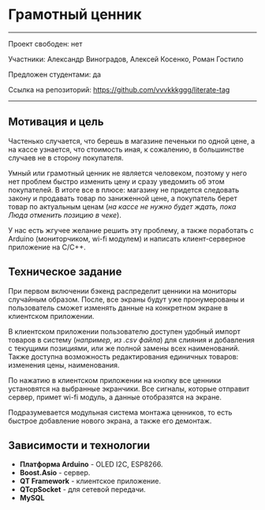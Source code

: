 # Грамотный ценник

---

Проект свободен: нет

Участники: Александр Виноградов, Алексей Косенко, Роман Гостило

Предложен студентами: да

Ссылка на репозиторий: https://github.com/vvvkkkggg/literate-tag

---

## Мотивация и цель

Частенько случается, что берешь в магазине печеньки по одной цене, а на кассе узнается, что стоимость иная, к сожалению, в большинстве случаев не в сторону покупателя. 

Умный или грамотный ценник не является человеком, поэтому у него нет проблем быстро изменить цену и сразу уведомить об этом покупателей. В итоге все в плюсе: магазину не придется следовать закону и продавать товар по заниженной цене, а покупатель берет товар по актуальным ценам (*на кассе не нужно будет ждать, пока Люда отменить позицию в чеке*).

У нас есть жгучее желание решить эту проблему, а также поработать с Arduino (мониторчиком, wi-fi модулем) и написать клиент-серверное приложение на C/C++.

## Техническое задание

При первом включении бэкенд распределит ценники на мониторы случайным образом. После, все экраны будут уже пронумерованы и пользователь сможет изменять данные на конкретном экране в клиентском приложении. 

В клиентском приложении пользователю доступен удобный импорт товаров в систему (*например, из .csv файла*) для слияния и добавления с текущими позициями, или же полной замены всех наименований. Также доступна возможность редактирования единичных товаров: изменения цены, наименования.

По нажатию в клиентском приложении на кнопку все ценники установятся на выбранные экранчики. Все сигналы, которые отправит сервер, примет wi-fi модуль, а данные отобразятся на экране.

Подразумевается модульная система монтажа ценников, то есть быстрое добавление нового экрана, а также его демонтаж.

## Зависимости и технологии

- **Платформа Arduino** - OLED I2C, ESP8266.
- **Boost.Asio** - сервер.
- **QT Framework** - клиентское приложение.
- **QTcpSocket** - для сетевой передачи.
- **MySQL**


